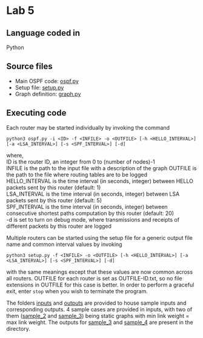 # Lab 5

## Language coded in

Python

## Source files

- Main OSPF code: [ospf.py](./ospf.py) 
- Setup file: [setup.py](./setup.py)
- Graph definition: [graph.py](./graph.py)

## Executing code

Each router may be started individually by invoking the command

`python3 ospf.py -i <ID> -f <INFILE> -o <OUTFILE> [-h <HELLO_INTERVAL>] [-a <LSA_INTERVAL>] [-s <SPF_INTERVAL>] [-d]`

where, <br>
ID is the router ID, an integer from 0 to (number of nodes)-1 <br>
INFILE is the path to the input file with a description of the graph
OUTFILE is the path to the file where routing tables are to be logged <br>
HELLO_INTERVAL is the time interval (in seconds, integer) between HELLO packets sent by this router (default: 1) <br>
LSA_INTERVAL is the time interval (in seconds, integer) between LSA packets sent by this router (default: 5) <br>
SPF_INTERVAL is the time interval (in seconds, integer) between consecutive shortest paths computation by this router (default: 20) <br>
-d is set to turn on debug mode, where transmissions and receipts of different packets by this router are logged

Multiple routers can be started using the setup file for a generic output file name and common interval values by invoking

`python3 setup.py -f <INFILE> -o <OUTFILE> [-h <HELLO_INTERVAL>] [-a <LSA_INTERVAL>] [-s <SPF_INTERVAL>] [-d]`

with the same meanings except that these values are now common across all routers. OUTFILE for each router is set as OUTFILE-ID.txt, so no file extensions in OUTFILE for this case is better. In order to perform a graceful exit, enter `stop` when you wish to terminate the program.

The folders [inputs](./inputs/) and [outputs](./outputs/) are provided to house sample inputs and corresponding outputs. 4 sample cases are provided in inputs, with two of them ([sample_2](./inputs/sample_2.txt) and [sample_3](./inputs/sample_3.txt)) being static graphs with min link weight = max link weight. The outputs for [sample_3](./inputs/sample_3.txt) and [sample_4](./inputs/sample_4.txt) are present in the directory.
